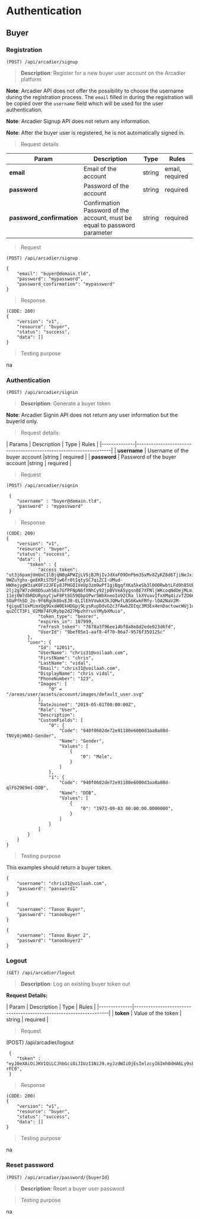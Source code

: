 # Authentication

## Buyer

### Registration

`(POST) /api/arcadier/signup`


> **Description**: Register for a new buyer user account on the Arcadier platform

**Note**: Arcadier API does not offer the possibility to choose the username during the registration process. The `email` filled in during the registration will be copied over the `username` field which will be used for the user authentication.

**Note**: Arcadier Signup API does not return any information.

**Note**: After the buyer user is registered, he is not automatically signed in.


> Request details

| Param        | Description                     | Type | Rules |
|--------------|-------------------------------------------------------------------|---|---|
| **email**    | Email of the account                                      |string | email, required |
| **password** | Password of the account                                    | string | required |
| **password_confirmation** | Confirmation Password of the account, must be equal to password parameter | string | required |


 > Request

`(POST) /api/arcadier/signup`
```
{
    "email": "buyer@domain.tld",
    "password": "mypassword",
    "password_confirmation": "mypassword"
}
```

 > Response

```
(CODE: 200)
{
    "version": "v1",
    "resource": "buyer",
    "status": "success",
    "data": []
}
```

> Testing purpose

na



### Authentication

`(POST) /api/arcadier/signin`

> **Description**: Generate a buyer token

**Note**: Arcadier Signin API does not return any user information but the buyerId only.


> Request details:

| Params       | Description               | Type | Rules |
|--------------|-------------------------------------------------------------------|
| **username**    | Username of the buyer account      |string | required |
| **password** | Password of the buyer account       |string | required |



> Request

`(POST) /api/arcadier/signin`

```
 {
    "username" : "buyer@domain.tld",
    "password" : "mypassword"
 }
```

 > Response

```
(CODE: 200)
{
    "version": "v1",
    "resource": "buyer",
    "status": "success",
    "data": {
        "token" : {
            "access_token": "ut3j6pamjUmUxC1lBjqN0gAPWZjLV5jBJRjIvJdXaF09DnPbm35xMv8ZyKZ8d6TjiNeJxi7bWZM_a-9WZuYghx-geEKRiSTDfjw6fr0tIqtySC7qiZCI-UMud-HWXejygW3saKOFz2JFEy8JPHGQ1VeUp3zm9wPf1gjBgqfXKa5keSb3l0O0RwbtLFd9h85UFIQsdfFGWa3UkSRIO-2lj2g7W7zdH8D5uah58s7GfPFNpN6fXNhCy92jpBVVeASygsnBE7XFNljWKcoqNdOejMLmiKwCrtPAdUJZWg6Xc6UCGT1Llkhwnk03WyE_zX6e0Ch0XDw-11ej0W7dbRDURyoyCjwF0FtSG59QbpOPwr5WbXneoIo92CRa_lkXVvavIfxXMq4izvTZO6KJqki6NDBTKVLAlc7D5pR_eKia5hNy4N8kKrQ4doQhrrCR0yLkrugJQ8dpUb4bX783TzybAtKvvu9UNRmkMNn5_Xd9xLnWMhmNSoFnAQ7NdiLn8kMxWKVSRxqXqKr18_RTYXkOgqWgihRiubPI0M0kReaQit28qAhwRMG0qw2xVTQdr1h-5OaPfhSD_2o-9f6RgUkObvEJ8-ELIlEhVVwkX3kJQMwfLNS6KwkFMfy-lOA2NaV2M-fgiguElUxMimxQg9GxaW0EkHDGpj9LysRupDdvG2c3fAwbZDIqc3M3Ex4enDactuwcWUj1usBQYfzA37Sd43GJQZDRsWg73WMdK_5avKuuT9J-quZCCT3Fi_U2M874FURybp2d27MpzhYrusYMybXMuio",
            "token_type": "bearer",
            "expires_in": 107999,
            "refresh_token": "7678a3f96ee14bf8a8e8d2ede023d6fd",
            "UserId": "9bef05e1-aaf8-4f70-86a7-9576f359125c"
        },
        "user": {
            "Id": "12011",
            "UserName": "chris31@voilaah.com",
            "FirstName": "chris",
            "LastName": "vidal",
            "Email": "chris31@voilaah.com",
            "DisplayName": "chris vidal",
            "PhoneNumber": "123",
            "Images": [
                "0" = "/areas/user/assets/account/images/default_user.svg"
            ],
            "DateJoined": "2019-05-01T00:00:00Z",
            "Role": "User",
            "Description":
            "CustomFields": [
                "0": {
                    "Code": "940f0602de72e91180e6000d3aa0a08d-TNVy0jmN0J-Gender",
                    "Name": "Gender",
                    "Values": [
                        {
                            "0": "Male",
                        }
                    ]
                },
                "1": {
                    "Code": "940f0602de72e91180e6000d3aa0a08d-qlF629E9m1-DOB",
                    "Name": "DOB",
                    "Values": [
                        {
                            "0": "1973-09-03 00:00:00.0000000",
                        }
                    ]
                }
            ]
        }
    }
}
```

> Testing purpose

This examples should return a buyer token.

```
{
    "username": "chris31@voilaah.com",
    "password": "password1"
}
```

```
{
    "username": "Tanoo Buyer",
    "password": "tanoobuyer"
}
```

```
{
    "username": "Tanoo Buyer 2",
    "password": "tanoobuyer2"
}
```



### Logout

`(GET) /api/arcadier/logout`

> **Description**: Log an existing buyer token out

**Request Details:**

| Param        | Description        | Type | Rules |
|--------------|-------------------------------------------------------------------|
| **token**    | Value of the token    | string | required |

> Request

(POST) /api/arcadier/logout
```
 {
    "token" : "eyJ0eXAiOiJKV1QiLCJhbGciOiJIUzI1NiJ9.eyJzdWIiOjEsImlzcyI6Imh0dHA6Ly9sb2NhbGhvc3Qvdm9pbGFhaC9zY2hlZHVsZXIvcHJvamVjdC9hcGkvYXV0aC9nZW5lcmF0ZV90b2tlbiIsImlhdCI6MTUzNDgzNzQyNCwiZXhwIjoxNTM0ODQ0NjI0LCJuYmYiOjE1MzQ4Mzc0MjQsImp0aSI6InhMNFJQMnpBd1MwTDZzVDgifQ.TsM3r14zt3ElV8hE9CGVzL5Lwi6FCIa9ceAxC7-rFC0",
 }
```

 > Response

```
(CODE: 200)
{
    "version": "v1",
    "resource": "buyer",
    "status": "success",
    "data": []
}
```


> Testing purpose

na


### Reset password

`(POST) /api/arcadier/password/{buyerId}`

> **Description**: Reset a buyer user password


> Testing purpose

na

